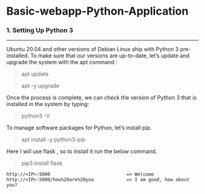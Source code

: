 # Basic-webapp-Python-Application

### 1. Setting Up Python 3
--- 
Ubuntu 20.04 and other versions of Debian Linux ship with Python 3 pre-installed. To make sure that our versions are up-to-date, let’s update and upgrade the system with the apt command :

> apt update

> apt -y upgrade

Once the process is complete, we can check the version of Python 3 that is installed in the system by typing:

> python3 -V 



To manage software packages for Python, let’s install pip.

> apt install -y python3-pip

Here I will use flask , so to install it run the below command.

> pip3 install flask

```
http://<IP>:5000                            => Welcome
http://<IP>:5000/how%20are%20you            => I am good, how about you?
```









